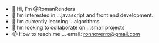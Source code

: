 - 👋 Hi, I’m @RomanRenders
- 👀 I’m interested in ...javascript and front end development.
- 🌱 I’m currently learning ...algorithms
- 💞️ I’m looking to collaborate on ...small projects
- 📫 How to reach me ... email: ronnoverro@gmail.com

<!---
RomanRenders/RomanRenders is a ✨ special ✨ repository because its `README.md` (this file) appears on your GitHub profile.
You can click the Preview link to take a look at your changes.
--->
